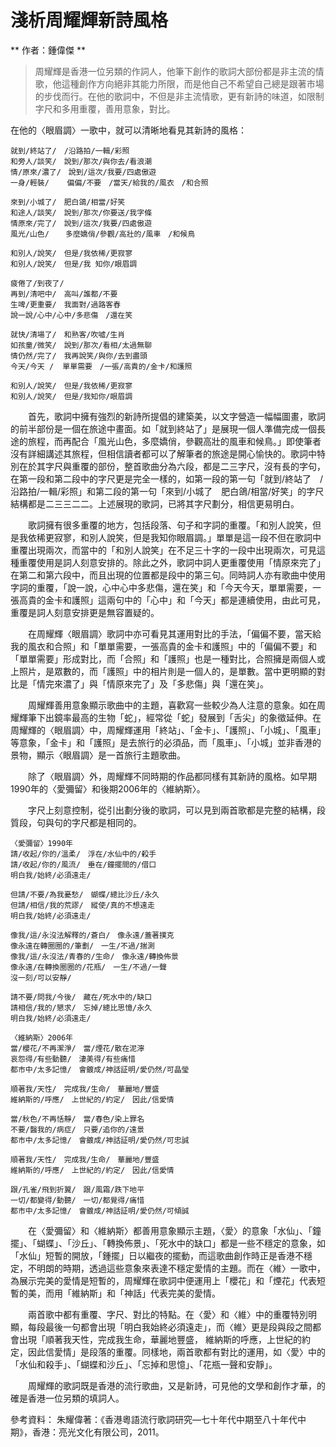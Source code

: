 # 淺析周耀輝新詩風格
** 作者：鍾偉傑 ** 

> 周耀輝是香港一位另類的作詞人，他筆下創作的歌詞大部份都是非主流的情歌，他這種創作方向絕非其能力所限，而是他自己不希望自己總是跟著市場的步伐而行。在他的歌詞中，不但是非主流情歌，更有新詩的味道，如限制字尺和多用重覆，善用意象，對比。

在他的〈眼眉調〉一歌中，就可以清晰地看見其新詩的風格：

```
就到/終站了/　/沿路拍/一輯/彩照
和旁人/談笑/　說到/那次/與你去/看浪潮
情/原來/濃了/　說到/這次/我要/四處傲遊
一身/輕裝/    偏偏/不要　/當天/給我的/風衣　/和合照

來到/小城了/　肥白鴿/相當/好笑
和途人/談笑/　說到/那次/你要送/我字條
情原來/完了/　說到/這次/我要/四處傲遊
風光/山色/　  多麼嬌俏/參觀/高壯的/風車　/和候鳥

和別人/說笑/　但是/我依稀/更寂寥
和別人/說笑/　但是/我 知你/眼眉調

疲倦了/到夜了/
再到/清吧中/　高叫/誰都/不要
生啤/更重要/　我面對/過路客舂
說一說/心中/心中/多悲傷　/還在笑

就快/清場了/　和熟客/吹噓/生肖
如孩童/微笑/　說到/那次/看相/太過無聊
情仍然/完了/　我再說笑/與你/去到盡頭
今天/今天 /  單單需要　/一張/高貴的/金卡/和護照

和別人/說笑/　但是/我依稀/更寂寥
和別人/說笑/　但是/我知你/眼眉調
```

 &emsp;&emsp;首先，歌詞中擁有強烈的新詩所提倡的建築美，以文字營造一幅幅圖畫，歌詞的前半部份是一個在旅途中畫面。如「就到終站了」是展現一個人準備完成一個長途的旅程，而再配合「風光山色，多麼嬌俏，參觀高壯的風車和候鳥。」即使筆者沒有詳細講述其旅程，但相信讀者都可以了解筆者的旅途是開心愉快的。歌詞中特別在於其字尺與重覆的部份，整首歌曲分為六段，都是二三字尺，沒有長的字句，在第一段和第二段中的字尺更是完全一樣的，如第一段的第一句「就到/終站了　/沿路拍/一輯/彩照」和第二段的第一句「來到/小城了　肥白鴿/相當/好笑」的字尺結構都是二三三二二。上述展現的歌詞，已將其字尺劃分，相信更易明白。

 &emsp;&emsp;歌詞擁有很多重覆的地方，包括段落、句子和字詞的重覆。「和別人說笑，但是我依稀更寂寥，和別人說笑，但是我知你眼眉調。」單單是這一段不但在歌詞中重覆出現兩次，而當中的「和別人說笑」在不足三十字的一段中出現兩次，可見這種重覆使用是詞人刻意安排的。除此之外，歌詞中詞人更重覆使用「情原來完了」在第二和第六段中，而且出現的位置都是段中的第三句。同時詞人亦有歌曲中使用字詞的重覆，「說一說，心中心中多悲傷，還在笑」和「今天今天，單單需要，一張高貴的金卡和護照」這兩句中的「心中」和「今天」都是連續使用，由此可見，重覆是詞人刻意安排更是無容置疑的。

 &emsp;&emsp;在周耀輝〈眼眉調〉歌詞中亦可看見其運用對比的手法，「偏偏不要，當天給我的風衣和合照」和「單單需要，一張高貴的金卡和護照」中的「偏偏不要」和「單單需要」形成對比，而「合照」和「護照」也是一種對比，合照擁是兩個人或上照片，是眾數的，而「護照」中的相片則是一個人的，是單數。當中更明顯的對比是「情完來濃了」與「情原來完了」及「多悲傷」與「還在笑」。

 &emsp;&emsp;周耀輝善用意象顯示歌曲中的主題，喜歡寫一些較少為人注意的意象。如在周耀輝筆下出鏡率最高的生物「蛇」，經常從「蛇」發展到「舌尖」的象徵延伸。在周耀輝的〈眼眉調〉中，周耀輝運用「終站」、「金卡」、「護照」、「小城」、「風車」等意象，「金卡」和「護照」是去旅行的必須品，而「風車」、「小城」並非香港的景物，顯示〈眼眉調〉是一首旅行主題歌曲。

 &emsp;&emsp;除了〈眼眉調〉外，周耀輝不同時期的作品都同樣有其新詩的風格。如早期1990年的〈愛彌留〉和後期2006年的〈維納斯〉。

 &emsp;&emsp;字尺上刻意控制，從引出劃分後的歌詞，可以見到兩首歌都是完整的結構，段質段，句與句的字尺都是相同的。

```
〈愛彌留〉1990年
請/收起/你的/溫柔/　浮在/水仙中的/殺手
請/收起/你的/風流/　垂在/鐘擺間的/借口
明白我/始終/必須遠走/

但請/不要/為我憂愁/　蝴蝶/總比沙丘/永久
但請/相信/我的荒謬/　縱使/真的不想遠走
明白我/始終/必須遠走/

像我/這/永沒法解釋的/蒼白/　像永遠/蓋著撲克
像永遠在轉圈圈的/筆劃/　一生/不過/揣測
像我/這/永沒法/青春的/生命/　像永遠/轉換佈景
像永遠/在轉換圈圈的/花瓶/　一生/不過/一聲
沒一刻/可以安靜/

請不要/問我/今後/　藏在/死水中的/缺口
請相信/我的/懇求/　忘掉/總比思憶/永久
明白我/始終/必須遠走/

〈維納斯〉2006年
當/櫻花/不再潔淨/　當/煙花/散在泥濘
哀怨得/有些動聽/　淒美得/有些痛惜
都市中/太多記憶/　會鍍成/神話証明/愛仍然/可晶瑩

順著我/天性/　完成我/生命/　華麗地/豐盛
維納斯的/呼應/　上世紀的/約定/　因此/信愛情

當/秋色/不再恬靜/　當/春色/染上罪名
不要/醫我的/病症/　只要/追你的/遠景
都市中/太多記憶/　會鍍成/神話証明/愛仍然/可忠誠

順著我/天性/　完成我/生命/　華麗地/豐盛
維納斯的/呼應/　上世紀的/約定/　因此/信愛情

跟/孔雀/飛到折翼/　跟/風霜/跌下地平
一切/都變得/動聽/　一切/都覺得/痛惜
都市中/太多記憶/　會鍍成/神話証明/愛仍然/可傾誠
```
 &emsp;&emsp;在〈愛彌留〉和〈維納斯〉都善用意象顯示主題，〈愛〉的意象「水仙」、「鐘擺」、「蝴蝶」、「沙丘」、「轉換佈景」、「死水中的缺口」都是一些不穩定的意象，如「水仙」短暫的開放，「鍾擺」日以繼夜的擺動，而這歌曲創作時正是香港不穩定，不明朗的時期，透過這些意象來表達不穩定愛情的主題。而在〈維〉一歌中，為展示完美的愛情是短暫的，周耀輝在歌詞中便運用上「櫻花」和「煙花」代表短暫的美，而用「維納斯」和「神話」代表完美的愛情。

 &emsp;&emsp;兩首歌中都有重覆、字尺、對比的特點。在〈愛〉和〈維〉中的重覆特別明顯，每段最後一句都會出現「明白我始終必須遠走」，而〈維〉更是段與段之間都會出現「順著我天性，完成我生命，華麗地豐盛， 維納斯的呼應，上世紀的約定，因此信愛情」是段落的重覆。同樣地，兩首歌都有對比的運用，如〈愛〉中的「水仙和殺手」、「蝴蝶和沙丘」、「忘掉和思憶」、「花瓶一聲和安靜」。

 &emsp;&emsp;周耀輝的歌詞既是香港的流行歌曲，又是新詩，可見他的文學和創作才華，的確是香港一位另類的填詞人。

參考資料：
朱耀偉著：《香港粵語流行歌詞研究—七十年代中期至八十年代中期》，香港：亮光文化有限公司，2011。
